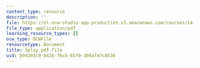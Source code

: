 ```yaml
---
content_type: resource
description: ''
file: https://ol-ocw-studio-app-production.s3.amazonaws.com/courses/14-01-principles-of-microeconomics-fall-2018/b94203c9b42676cb65f9308afe7c0536_1UtJGRojmIg.pdf
file_type: application/pdf
learning_resource_types: []
ocw_type: OCWFile
resourcetype: Document
title: 3play pdf file
uid: b94203c9-b426-76cb-65f9-308afe7c0536
---
```

